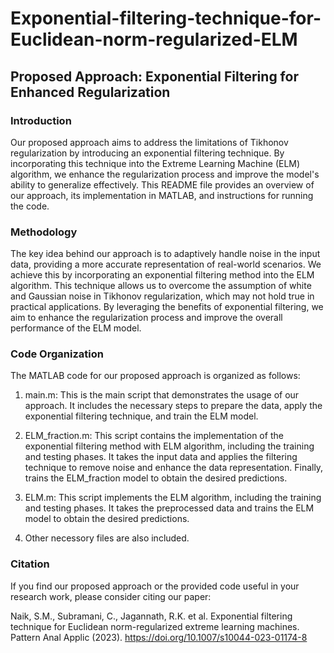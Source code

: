 # Exponential-filtering-technique-for-Euclidean-norm-regularized-ELM

## Proposed Approach: Exponential Filtering for Enhanced Regularization
### Introduction
Our proposed approach aims to address the limitations of Tikhonov regularization by introducing an exponential filtering technique. By incorporating this technique into the Extreme Learning Machine (ELM) algorithm, we enhance the regularization process and improve the model's ability to generalize effectively. This README file provides an overview of our approach, its implementation in MATLAB, and instructions for running the code.

### Methodology
The key idea behind our approach is to adaptively handle noise in the input data, providing a more accurate representation of real-world scenarios. We achieve this by incorporating an exponential filtering method into the ELM algorithm. This technique allows us to overcome the assumption of white and Gaussian noise in Tikhonov regularization, which may not hold true in practical applications. By leveraging the benefits of exponential filtering, we aim to enhance the regularization process and improve the overall performance of the ELM model.

### Code Organization
The MATLAB code for our proposed approach is organized as follows:

1. main.m: This is the main script that demonstrates the usage of our approach. It includes the necessary steps to prepare the data, apply the exponential filtering technique, and train the ELM model.

2. ELM_fraction.m: This script contains the implementation of the exponential filtering method with ELM algorithm, including the training and testing phases. It takes the input data and applies the filtering technique to remove noise and enhance the data representation. Finally, trains the ELM_fraction model to obtain the desired predictions.

3. ELM.m: This script implements the ELM algorithm, including the training and testing phases. It takes the preprocessed data and trains the ELM model to obtain the desired predictions.

4. Other necessory files are also included. 

### Citation
If you find our proposed approach or the provided code useful in your research work, please consider citing our paper:

Naik, S.M., Subramani, C., Jagannath, R.K. et al. Exponential filtering technique for Euclidean norm-regularized extreme learning machines. Pattern Anal Applic (2023). https://doi.org/10.1007/s10044-023-01174-8
